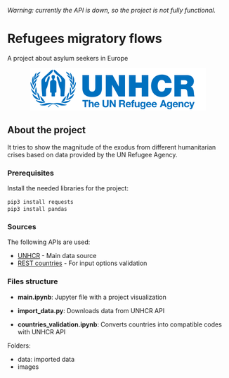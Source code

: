 *Warning: currently the API is down, so the project is not fully functional.*

# Refugees migratory flows
A project about asylum seekers in Europe

<p align="center"><img src="images/unhcr-logo.png"></p>

## About the project

It tries to show the magnitude of the exodus from different humanitarian crises based on data provided by the UN Refugee Agency.

### Prerequisites

Install the needed libraries for the project:

```
pip3 install requests
pip3 install pandas
```

### Sources

The following APIs are used:

- [UNHCR](http://www.vgchartz.com/gamedb/) - Main data source
- [REST countries](https://restcountries.eu) - For input options validation

### Files structure

- **main.ipynb**: Jupyter file with a project visualization

- **import_data.py**: Downloads data from UNHCR API
- **countries_validation.ipynb**: Converts countries into compatible codes with UNHCR API

Folders:

- data: imported data
- images
